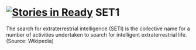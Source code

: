 [![Stories in Ready](https://badge.waffle.io/jincreator/set1.png?label=ready&title=Ready)](https://waffle.io/jincreator/set1)
SET1
====

The search for extraterrestrial intelligence (SETI) is the collective name for a number of activities undertaken to search for intelligent extraterrestrial life. (Source: Wikipedia)
